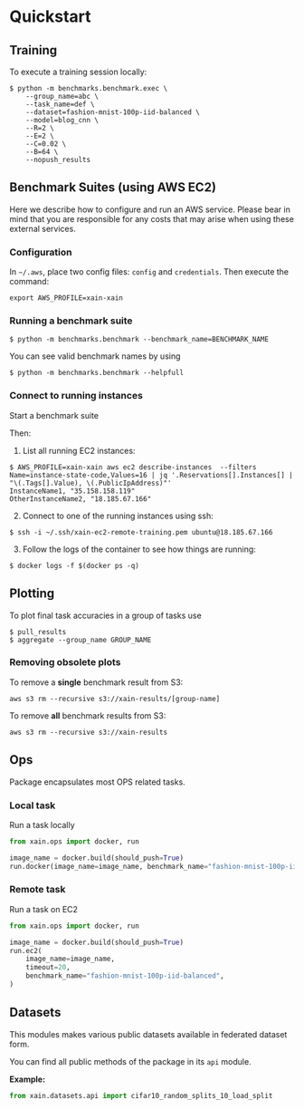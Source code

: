 # Quickstart

## Training

To execute a training session locally:

```shell
$ python -m benchmarks.benchmark.exec \
    --group_name=abc \
    --task_name=def \
    --dataset=fashion-mnist-100p-iid-balanced \
    --model=blog_cnn \
    --R=2 \
    --E=2 \
    --C=0.02 \
    --B=64 \
    --nopush_results
```

## Benchmark Suites (using AWS EC2)

Here we describe how to configure and run an AWS service. Please bear in mind
that you are responsible for any costs that may arise when using these external
services.

### Configuration

In `~/.aws`, place two config files: `config` and `credentials`. Then execute
the command:

```shell
export AWS_PROFILE=xain-xain
```

### Running a benchmark suite

```shell
$ python -m benchmarks.benchmark --benchmark_name=BENCHMARK_NAME
```

You can see valid benchmark names by using

```shell
$ python -m benchmarks.benchmark --helpfull
```

### Connect to running instances

Start a benchmark suite

Then:

1. List all running EC2 instances:

```shell
$ AWS_PROFILE=xain-xain aws ec2 describe-instances  --filters Name=instance-state-code,Values=16 | jq '.Reservations[].Instances[] | "\(.Tags[].Value), \(.PublicIpAddress)"'
InstanceName1, "35.158.158.119"
OtherInstanceName2, "18.185.67.166"
```

2. Connect to one of the running instances using ssh:

```shell
$ ssh -i ~/.ssh/xain-ec2-remote-training.pem ubuntu@18.185.67.166
```

3. Follow the logs of the container to see how things are running:

```shell
$ docker logs -f $(docker ps -q)
```

## Plotting

To plot final task accuracies in a group of tasks use

```shell
$ pull_results
$ aggregate --group_name GROUP_NAME
```

### Removing obsolete plots

To remove a **single** benchmark result from S3:

```shell
aws s3 rm --recursive s3://xain-results/[group-name]
```

To remove **all** benchmark results from S3:

```shell
aws s3 rm --recursive s3://xain-results
```

## Ops

Package encapsulates most OPS related tasks.

### Local task

Run a task locally

```python
from xain.ops import docker, run

image_name = docker.build(should_push=True)
run.docker(image_name=image_name, benchmark_name="fashion-mnist-100p-iid-balanced")
```

### Remote task

Run a task on EC2

```python
from xain.ops import docker, run

image_name = docker.build(should_push=True)
run.ec2(
    image_name=image_name,
    timeout=20,
    benchmark_name="fashion-mnist-100p-iid-balanced",
)
```

## Datasets


This modules makes various public datasets available in federated dataset form.

You can find all public methods of the package in its `api` module.

**Example:**

```python
from xain.datasets.api import cifar10_random_splits_10_load_split
```
